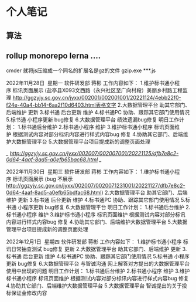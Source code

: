 # 个人笔记 #
## 算法
## rollup monorepo lerna ....




cmder   就将js压缩成一个同名的扩展名是gz的文件    gzip.exe ***.js   



2022年11月28日  星期一
软件研发部 蒋彬
工作内容如下：
1.维护标书通小程序 标讯页面展示 (盐亭县X093文西路（永兴社区至广向村段）美丽乡村路工程监理 http://ggzyjy.sc.gov.cn/jyxx/002001/002001001/20221124/4ebb22f0-f24e-40a4-bb14-6aa2f10d6403.html表格文字
2.大数据管理平台 助其它部门、后端维护 更新
3.标书通 后台更新 维护
4.标书通PC 协助、跟踪其它部门使用情况 
5.标书通 小程序更新 bug修复
6.大数据管理平台 绩效遗漏bug修复 
明日工作计划：
1.标书通后台维护
2.标书通小程序 维护
3.维护标书通小程序 标讯页面维护 根据测试内容对部分标讯内容进行样式内容bug 修复
4.协助其它部门、后端维护大数据管理平台
5.大数据管理平台项目提成新的调整页面处理





*_  http://ggzyjy.sc.gov.cn/jyxx/002007/002007001/20221125/dfb7e8c2-0d64-4aaf-8ad5-a0efb65bac68.html  _*




2022年11月30日  星期三
软件研发部 蒋彬
工作内容如下：
1.维护标书通小程序 标讯页面展示 (bug 不展示 http://ggzyjy.sc.gov.cn/jyxx/002007/0020071231001/20221127/dfb7e8c2-0d64-4aaf-8ad5-a0efb65bdfac68.html)
2.大数据管理平台 助其它部门、后端维护 更新
3.标书通 后台更新 维护
4.标书通PC 协助、跟踪其它部门使用情况 
5.标书通 小程序更新 bug修复
6.大数据管理平台 
明日工作计划：
1.标书通后台维护
2.标书通小程序 维护
3.维护标书通小程序 标讯页面维护 根据测试内容对部分标讯内容进行样式内容bug 修复
4.协助其它部门、后端维护大数据管理平台
5.大数据管理平台项目提成新的调整页面处理













2022年12月1日  星期四
软件研发部 蒋彬
工作内容如下：
1.维护标书通小程序 标讯日常抽查测试 bug修复 更新
2.大数据管理平台 助其它部门、后端维护 更新
3.标书通 后台更新 维护
4.标书通PC 协助、跟踪其它部门使用情况 
5.标书通 小程序更新 bug修复
6.大数据管理平台 与智诚沟通 网上解答对方提出的大数据管理平台使用中出现的问题
明日工作计划：
1.标书通后台维护
2.标书通小程序 维护
3.维护标书通小程序 标讯页面维护 根据测试内容对部分标讯内容进行样式内容bug 修复
4.协助其它部门、后端维护大数据管理平台
5.大数据管理平台 智诚提出的关于投标保证金修改内容